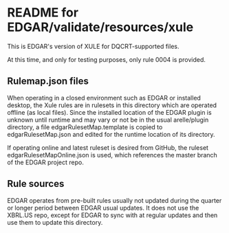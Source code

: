 # README for EDGAR/validate/resources/xule

This is EDGAR's version of XULE for DQCRT-supported files.

At this time, and only for testing purposes, only rule 0004 is provided.

## Rulemap.json files

When operating in a closed environment such as EDGAR or installed desktop, the Xule rules are in rulesets in this directory which are operated offline (as local files).  Since the installed location of the EDGAR plugin is unknown until runtime and may vary or not be in the usual arelle/plugin directory, a file edgarRulesetMap.template is copied to edgarRulesetMap.json and edited for the runtime location of its directory.

If operating online and latest ruleset is desired from GitHub, the ruleset edgarRulesetMapOnline.json is used, which references the master branch of the EDGAR project repo.

## Rule sources

EDGAR operates from pre-built rules usually not updated during the quarter or longer period between EDGAR usual updates.  It does not use the XBRL.US repo, except for EDGAR to sync with at regular updates and then use them to update this directory.
